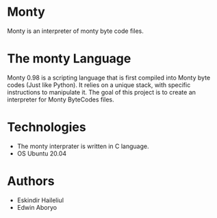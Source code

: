 # Monty

Monty is an interpreter of monty byte code files.

# The monty Language

Monty 0.98 is a scripting language that is first compiled into Monty byte codes (Just like Python). It relies on a unique stack, with specific instructions to manipulate it. The goal of this project is to create an interpreter for Monty ByteCodes files.

# Technologies
* The monty interprater is written in C language.
* OS Ubuntu 20.04

# Authors
* Eskindir Haileliul
* Edwin Aboryo
